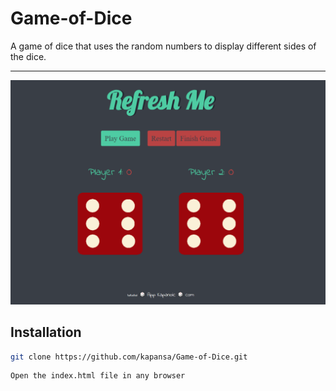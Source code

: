 # Game-of-Dice
A game of dice that uses the random numbers to display different sides of the dice.

---

![](images/logo.PNG)

## Installation

```sh
git clone https://github.com/kapansa/Game-of-Dice.git
```

```sh
Open the index.html file in any browser
```
